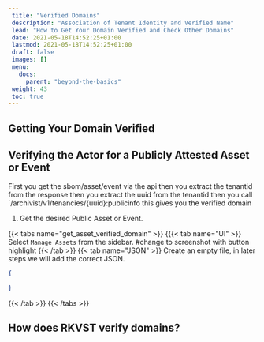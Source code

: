 ```yaml
---
 title: "Verified Domains"
 description: "Association of Tenant Identity and Verified Name"
 lead: "How to Get Your Domain Verified and Check Other Domains"
 date: 2021-05-18T14:52:25+01:00
 lastmod: 2021-05-18T14:52:25+01:00
 draft: false
 images: []
 menu:
   docs:
     parent: "beyond-the-basics"
 weight: 43
 toc: true
---
```


## Getting Your Domain Verified

## Verifying the Actor for a Publicly Attested Asset or Event
First you get the sbom/asset/event via the api
then you extract the tenantid from the response
then you extract the uuid from the tenantid
then you call `/archivist/v1/tenancies/{uuid}:publicinfo
this gives you the verified domain

1. Get the desired Public Asset or Event. 

{{< tabs name="get_asset_verified_domain" >}}
{{{< tab name="UI" >}}
Select `Manage Assets` from the sidebar.
#change to screenshot with button highlight
{{< /tab >}}
{{< tab name="JSON" >}}
Create an empty file, in later steps we will add the correct JSON.

```json
{
  
}
```
{{< /tab >}}
{{< /tabs >}}

## How does RKVST verify domains? 
